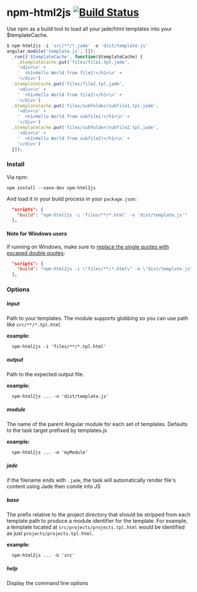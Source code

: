 # npm-html2js [![Build Status](https://travis-ci.org/arnauddri/npm-html2js.svg?branch=master)](https://travis-ci.org/arnauddri/npm-html2js) 

Use npm as a build tool to load all your jade/html templates into your $templateCache.

```javascript
$ npm-html2js -i 'src/**/*.jade' -o 'dist/template.js'
angular.module('template.js', []);
  .run(['$templateCache', function($templateCache) {
    .$templateCache.put('files/file1.tpl.jade',
    '<div>\n' +
    '  <h1>Hello World from file1!</h1>\n' +
    '</div>')
  .$templateCache.put('files/file2.tpl.jade',
    '<div>\n' +
    '  <h1>Hello World from file2!</h1>\n' +
    '</div>')
  .$templateCache.put('files/subfolder/subfile1.tpl.jade',
    '<div>\n' +
    '  <h1>Hello World from subfile1!</h1>\n' +
    '</div>')
  .$templateCache.put('files/subfolder/subfile2.tpl.jade',
    '<div>\n' +
    '  <h1>Hello World from subfile2!</h1>\n' +
    '</div>')
  }]);
```

### Install

Via npm:
```shell
npm install --save-dev npm-html2js
```

And load it in your build process in your ```package.json```:
```json
  "scripts": {
    "build": "npm-html2js -i 'files/**/*.html' -o 'dist/template.js'"
  },
```

#### Note for Windows users

If running on Windows, make sure to [replace the single quotes with escaped double quotes](https://github.com/keithamus/npm-scripts-example/issues/5#issuecomment-70134543):
```json
  "scripts": {
    "build": "npm-html2js -i \"files/**/*.html\" -o \"dist/template.js\""
  },
```

### Options

##### Input

Path to your templates. The module supports globbing so you can use path like ```src/**/*.tpl.html```

**example:**
```shell
  npm-html2js -i 'files/**/*.tpl.html'
```

##### output

Path to the expected output file.

**example:**
```shell
  npm-html2js ... -o 'dist/template.js'
```

##### module

The name of the parent Angular module for each set of templates. Defaults to the task target prefixed by templates.js

**example:**
```shell
  npm-html2js ... -m 'myModule'
```

##### jade

if the filename ends with ```.jade```, the task will automatically render file's content using Jade then comile into JS

##### base

The prefix relative to the project directory that should be stripped from each template path to produce a module identifier for the template. For example, a template located at ```src/projects/projects.tpl.html``` would be identified as just ```projects/projects.tpl.html```.

**example:**
```shell
  npm-html2js ... -b 'src'
```

##### help

Display the command line options

